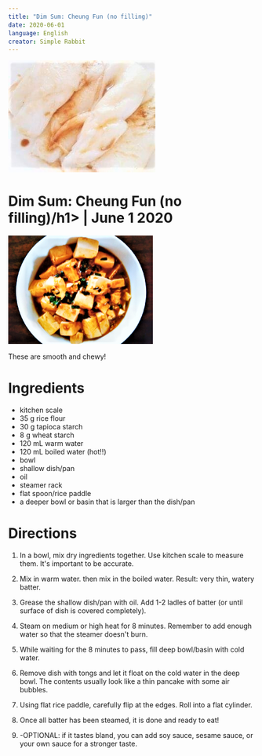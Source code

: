 ```yaml
---
title: "Dim Sum: Cheung Fun (no filling)"
date: 2020-06-01
language: English
creator: Simple Rabbit
---
```


<link rel="stylesheet" type="text/css" media="all" href="post-index.css" />

<div class ="postBanner">
  <img src="/../../../images/posts/dimsum1.jpg" alt="Cheung Fun">
  <div class ="postTitle">
     <h1>Dim Sum: Cheung Fun (no filling)/h1>
     <h0> | June 1 2020</h0>
  </div>
</div>
               
<div class="rabbitComment">
  <img src="/../../../images/_posts/tofu_1.png" alt="Tofu">
  <p>These are smooth and chewy!</p>
</div>

# Ingredients
* kitchen scale
* 35 g rice flour
* 30 g tapioca starch
* 8 g wheat starch
* 120 mL warm water
* 120 mL boiled water (hot!!)
* bowl
* shallow dish/pan
* oil
* steamer rack
* flat spoon/rice paddle 
* a deeper bowl or basin that is larger than the dish/pan

# Directions
1. In a bowl, mix dry ingredients together. Use kitchen scale to measure them. It's important to be accurate.

2. Mix in warm water. then mix in the boiled water. Result: very thin, watery batter.

3. Grease the shallow dish/pan with oil. Add 1-2 ladles of batter (or until surface of dish is covered completely).

4. Steam on medium or high heat for 8 minutes. Remember to add enough water so that the steamer doesn't burn.

5. While waiting for the 8 minutes to pass, fill deep bowl/basin with cold water.

6. Remove dish with tongs and let it float on the cold water in the deep bowl. The contents usually look like a thin pancake with some air bubbles.

7. Using flat rice paddle, carefully flip at the edges. Roll into a flat cylinder.

8. Once all batter has been steamed, it is done and ready to eat!

9. -OPTIONAL: if it tastes bland, you can add soy sauce, sesame sauce, or your own sauce for a stronger taste. 
